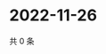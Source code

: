 # 2022-11-26

共 0 条

<!-- BEGIN WEIBO -->
<!-- 最后更新时间 Sat Nov 26 2022 20:26:36 GMT+0800 (China Standard Time) -->

<!-- END WEIBO -->
